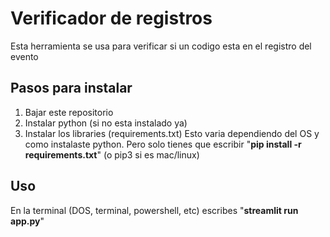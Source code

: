 # Verificador de registros

Esta herramienta se usa para verificar si un codigo esta en el registro del evento

## Pasos para instalar
1. Bajar este repositorio
2. Instalar python (si no esta instalado ya)
3. Instalar los libraries (requirements.txt)
    Esto varia dependiendo del OS y como instalaste python. Pero solo tienes que escribir "**pip install -r requirements.txt**" (o pip3 si es mac/linux)

## Uso
En la terminal (DOS, terminal, powershell, etc) escribes "**streamlit run app.py**"